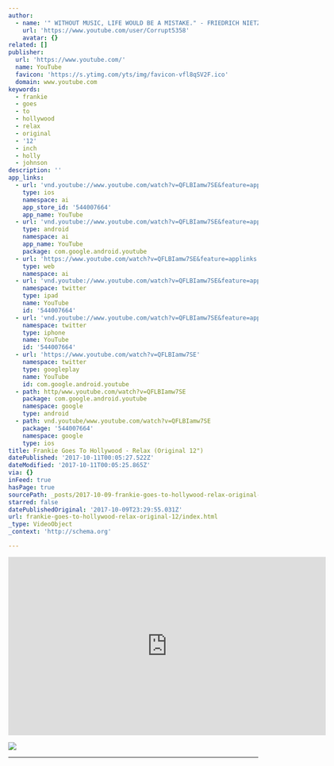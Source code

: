 ```yaml
---
author:
  - name: '" WITHOUT MUSIC, LIFE WOULD BE A MISTAKE." - FRIEDRICH NIETZSCHE'
    url: 'https://www.youtube.com/user/Corrupt5358'
    avatar: {}
related: []
publisher:
  url: 'https://www.youtube.com/'
  name: YouTube
  favicon: 'https://s.ytimg.com/yts/img/favicon-vfl8qSV2F.ico'
  domain: www.youtube.com
keywords:
  - frankie
  - goes
  - to
  - hollywood
  - relax
  - original
  - '12'
  - inch
  - holly
  - johnson
description: ''
app_links:
  - url: 'vnd.youtube://www.youtube.com/watch?v=QFLBIamw7SE&feature=applinks'
    type: ios
    namespace: ai
    app_store_id: '544007664'
    app_name: YouTube
  - url: 'vnd.youtube://www.youtube.com/watch?v=QFLBIamw7SE&feature=applinks'
    type: android
    namespace: ai
    app_name: YouTube
    package: com.google.android.youtube
  - url: 'https://www.youtube.com/watch?v=QFLBIamw7SE&feature=applinks'
    type: web
    namespace: ai
  - url: 'vnd.youtube://www.youtube.com/watch?v=QFLBIamw7SE&feature=applinks'
    namespace: twitter
    type: ipad
    name: YouTube
    id: '544007664'
  - url: 'vnd.youtube://www.youtube.com/watch?v=QFLBIamw7SE&feature=applinks'
    namespace: twitter
    type: iphone
    name: YouTube
    id: '544007664'
  - url: 'https://www.youtube.com/watch?v=QFLBIamw7SE'
    namespace: twitter
    type: googleplay
    name: YouTube
    id: com.google.android.youtube
  - path: http/www.youtube.com/watch?v=QFLBIamw7SE
    package: com.google.android.youtube
    namespace: google
    type: android
  - path: vnd.youtube/www.youtube.com/watch?v=QFLBIamw7SE
    package: '544007664'
    namespace: google
    type: ios
title: Frankie Goes To Hollywood - Relax (Original 12")
datePublished: '2017-10-11T00:05:27.522Z'
dateModified: '2017-10-11T00:05:25.865Z'
via: {}
inFeed: true
hasPage: true
sourcePath: _posts/2017-10-09-frankie-goes-to-hollywood-relax-original-12.md
starred: false
datePublishedOriginal: '2017-10-09T23:29:55.031Z'
url: frankie-goes-to-hollywood-relax-original-12/index.html
_type: VideoObject
_context: 'http://schema.org'

---
```

<iframe src="https://cdn.embedly.com/widgets/media.html?src=https%3A%2F%2Fwww.youtube.com%2Fembed%2FQFLBIamw7SE%3Ffeature%3Doembed&amp;url=http%3A%2F%2Fwww.youtube.com%2Fwatch%3Fv%3DQFLBIamw7SE&amp;image=https%3A%2F%2Fi.ytimg.com%2Fvi%2FQFLBIamw7SE%2Fhqdefault.jpg&amp;key=a715cf41cc93453ca338d350cd26f87b&amp;type=text%2Fhtml&amp;schema=youtube" width="640" height="360" scrolling="no" frameborder="0" allowfullscreen="" style=""></iframe>

![](https://the-grid-user-content.s3-us-west-2.amazonaws.com/684df507-7a2d-4765-85cb-e29e6b882590.jpg)

---